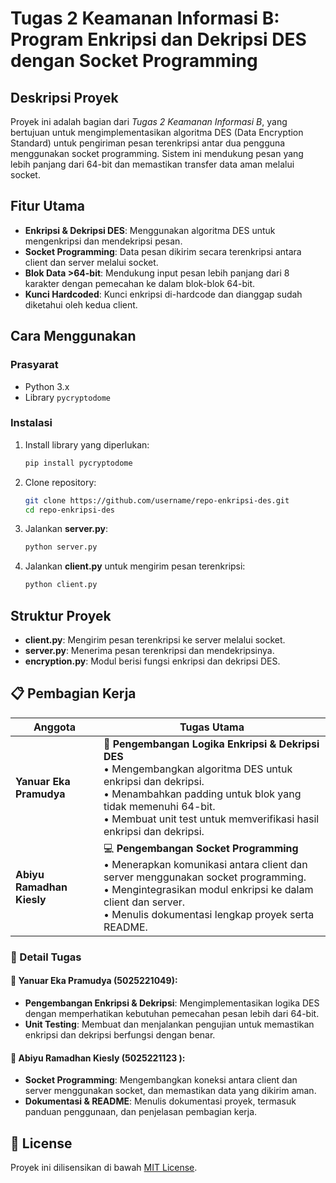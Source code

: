 # Tugas 2 Keamanan Informasi B: Program Enkripsi dan Dekripsi DES dengan Socket Programming

## Deskripsi Proyek
Proyek ini adalah bagian dari *Tugas 2 Keamanan Informasi B*, yang bertujuan untuk mengimplementasikan algoritma DES (Data Encryption Standard) untuk pengiriman pesan terenkripsi antar dua pengguna menggunakan socket programming. Sistem ini mendukung pesan yang lebih panjang dari 64-bit dan memastikan transfer data aman melalui socket.

## Fitur Utama
- **Enkripsi & Dekripsi DES**: Menggunakan algoritma DES untuk mengenkripsi dan mendekripsi pesan.
- **Socket Programming**: Data pesan dikirim secara terenkripsi antara client dan server melalui socket.
- **Blok Data >64-bit**: Mendukung input pesan lebih panjang dari 8 karakter dengan pemecahan ke dalam blok-blok 64-bit.
- **Kunci Hardcoded**: Kunci enkripsi di-hardcode dan dianggap sudah diketahui oleh kedua client.

## Cara Menggunakan

### Prasyarat
- Python 3.x
- Library `pycryptodome`

### Instalasi
1. Install library yang diperlukan:
   ```bash
   pip install pycryptodome
   ```

2. Clone repository:
   ```bash
   git clone https://github.com/username/repo-enkripsi-des.git
   cd repo-enkripsi-des
   ```

3. Jalankan **server.py**:
   ```bash
   python server.py
   ```

4. Jalankan **client.py** untuk mengirim pesan terenkripsi:
   ```bash
   python client.py
   ```

## Struktur Proyek
- **client.py**: Mengirim pesan terenkripsi ke server melalui socket.
- **server.py**: Menerima pesan terenkripsi dan mendekripsinya.
- **encryption.py**: Modul berisi fungsi enkripsi dan dekripsi DES.

## 📋 Pembagian Kerja

| **Anggota**           | **Tugas Utama**                                                                                      |
|-----------------------|-----------------------------------------------------------------------------------------------------|
| **Yanuar Eka Pramudya**     | 🔑 **Pengembangan Logika Enkripsi & Dekripsi DES**<br>• Mengembangkan algoritma DES untuk enkripsi dan dekripsi.<br>• Menambahkan padding untuk blok yang tidak memenuhi 64-bit.<br>• Membuat unit test untuk memverifikasi hasil enkripsi dan dekripsi. |
| **Abiyu Ramadhan Kiesly**     | 💻 **Pengembangan Socket Programming**<br>• Menerapkan komunikasi antara client dan server menggunakan socket programming.<br>• Mengintegrasikan modul enkripsi ke dalam client dan server.<br>• Menulis dokumentasi lengkap proyek serta README.|

### 📌 Detail Tugas

#### 🎯 **Yanuar Eka Pramudya (5025221049)**: 
- **Pengembangan Enkripsi & Dekripsi**: Mengimplementasikan logika DES dengan memperhatikan kebutuhan pemecahan pesan lebih dari 64-bit.
- **Unit Testing**: Membuat dan menjalankan pengujian untuk memastikan enkripsi dan dekripsi berfungsi dengan benar.

#### 🎯 **Abiyu Ramadhan Kiesly (5025221123 )**:
- **Socket Programming**: Mengembangkan koneksi antara client dan server menggunakan socket, dan memastikan data yang dikirim aman.
- **Dokumentasi & README**: Menulis dokumentasi proyek, termasuk panduan penggunaan, dan penjelasan pembagian kerja.

## 📜 License
Proyek ini dilisensikan di bawah [MIT License](LICENSE).